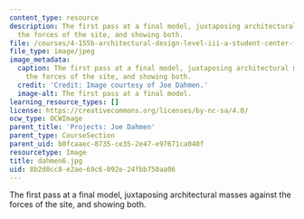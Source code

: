 ```yaml
---
content_type: resource
description: The first pass at a final model, juxtaposing architectural masses against
  the forces of the site, and showing both.
file: /courses/4-155b-architectural-design-level-iii-a-student-center-for-mit-fall-2004/8b2d0cc8e2ae69c6092e24fbb750aa06_dahmen6.jpg
file_type: image/jpeg
image_metadata:
  caption: The first pass at a final model, juxtaposing architectural masses against
    the forces of the site, and showing both.
  credit: 'Credit: Image courtesy of Joe Dahmen.'
  image-alt: The first pass at a final model.
learning_resource_types: []
license: https://creativecommons.org/licenses/by-nc-sa/4.0/
ocw_type: OCWImage
parent_title: 'Projects: Joe Dahmen'
parent_type: CourseSection
parent_uid: b0fcaaec-8735-ce35-2e47-e97671ca040f
resourcetype: Image
title: dahmen6.jpg
uid: 8b2d0cc8-e2ae-69c6-092e-24fbb750aa06
---
```

The first pass at a final model, juxtaposing architectural masses against the forces of the site, and showing both.